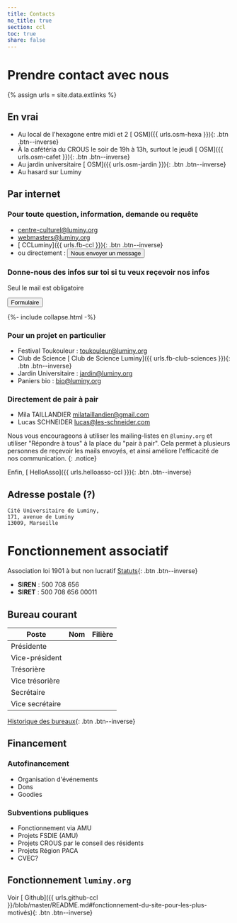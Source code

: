 ```yaml
---
title: Contacts
no_title: true
section: ccl
toc: true
share: false
---
```


# Prendre contact avec nous

{% assign urls = site.data.extlinks %}

## En vrai
- Au local de l'hexagone entre midi et 2
  [<i class="fas fa-map-pin"></i> OSM]({{ urls.osm-hexa }}){: .btn .btn--inverse}
- À la cafétéria du CROUS le soir de 19h à 13h, surtout le jeudi
  [<i class="fas fa-map-pin"></i> OSM]({{ urls.osm-cafet }}){: .btn .btn--inverse}
- Au jardin universitaire
  [<i class="fas fa-map-pin"></i> OSM]({{ urls.osm-jardin }}){: .btn .btn--inverse}
- Au hasard sur Luminy

## Par internet

### Pour toute question, information, demande ou requête
- [centre-culturel@luminy.org](mailto:centre-culturel@luminy.org)
- [webmasters@luminy.org](mailto:webmasters@luminy.org)
- [<i class="fab fa-facebook-square"></i> CCLuminy]({{ urls.fb-ccl }}){: .btn .btn--inverse}
- ou directement : <button class="collapsible" id="formulaire-write-us">Nous envoyer un message</button>
<div class="content" id="formulaire-write-usdata" markdown="1"
style="display: none">
{% include write-us-form.html %}
</div>

### Donne-nous des infos sur toi si tu veux reçevoir nos infos

Seul le mail est obligatoire

<button class="collapsible" id="formulaire-contact">Formulaire</button>
<div class="content" id="formulaire-contactdata" markdown="1"
style="display: none">
{% include contact-form.html %}
</div>

{%- include collapse.html -%}

### Pour un projet en particulier
- Festival Toukouleur : [toukouleur@luminy.org](mailto:toukouleur@luminy.org)
- Club de Science [<i class="fab fa-facebook-square"></i> Club de Science Luminy]({{ urls.fb-club-sciences }}){: .btn .btn--inverse}
- Jardin Universitaire : [jardin@luminy.org](mailto:jardin@luminy.org)
- Paniers bio : [bio@luminy.org](mailto:bio@luminy.org)

### Directement de pair à pair
- Mila TAILLANDIER [milataillandier@gmail.com](mailto:milataillandier@gmail.com)
- Lucas SCHNEIDER [lucas@les-schneider.com](mailto:lucas@les-schneider.com)

Nous vous encourageons à utiliser les mailing-listes en `@luminy.org` et
utiliser "Répondre à tous" à la place du "pair à pair". Cela permet à plusieurs
personnes de reçevoir les mails envoyés, et ainsi améliore l'efficacité de nos
communication.
{: .notice}

Enfin, [<i class="fas fa-fw fa-fire" aria-hidden="true"></i> HelloAsso]({{ urls.helloasso-ccl }}){: .btn .btn--inverse}

## Adresse postale (?)
```
Cité Universitaire de Luminy,
171, avenue de Luminy
13009, Marseille
```


# Fonctionnement associatif

Association loi 1901 à but non lucratif [Statuts](/ccl/statuts/){: .btn
.btn--inverse}
- **SIREN** : 500 708 656
- **SIRET** : 500 708 656 00011

## Bureau courant

| Poste           | Nom               | Filière       |
| -------         | --------          | ---------     |
| Présidente      |                   |               |
| Vice-président  |                   |               |
| Trésorière      |                   |               |
| Vice trésorière |                   |               |
| Secrétaire      |                   |               |
| Vice secrétaire |                   |               |

[Historique des bureaux](/l-asso/bureaux/){: .btn .btn--inverse}

## Financement

### Autofinancement
- Organisation d'événements
- Dons
- Goodies

### Subventions publiques
- Fonctionnement via AMU
- Projets FSDIE (AMU)
- Projets CROUS par le conseil des résidents
- Projets Région PACA
- CVEC?

## Fonctionnement `luminy.org`
Voir [<i class="fab fa-github" aria-hidden="true"></i> Github]({{ urls.github-ccl }}/blob/master/README.md#fonctionnement-du-site-pour-les-plus-motivés){: .btn .btn--inverse}


